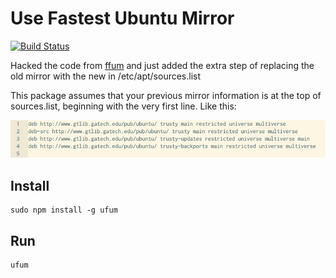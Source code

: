 # Use Fastest Ubuntu Mirror  
[![Build Status](https://travis-ci.org/fredmwangi/ufum.svg?branch=master)](https://travis-ci.org/fredmwangi/ufum)

Hacked the code from [ffum](https://www.npmjs.com/package/ffum) and just
added the extra step of replacing the old mirror with the new in
/etc/apt/sources.list

This package assumes that your previous mirror information is at the top
of sources.list, beginning with the very first line. Like this:

![Screenshot](https://raw.githubusercontent.com/fredmwangi/ufum/master/screenshot.png)

## Install
	sudo npm install -g ufum

## Run
	ufum
